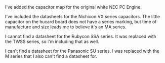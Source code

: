 I've added the capacitor map for the original white NEC PC Engine.

I've included the datasheets for the Nichicon VX series capacitors. The little capacitor on the hucard board does not have a series marking, but time of manufacture and size leads me to believe it's an MA series.

I cannot find a datasheet for the Rubycon SSA series. It was replaced with the TWSS series, so I'm including that as well.

I can't find a datasheet for the Panasonic SU series. I was replaced with the M series that I also can't find a datasheet for.
